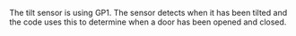 The tilt sensor is using GP1.
The sensor detects when it has been tilted and the code uses this to determine when a door has been opened and closed.
